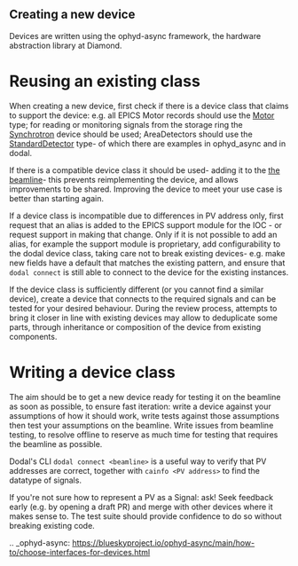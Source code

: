 Creating a new device
---------------------

Devices are written using the ophyd-async framework, the hardware abstraction library at Diamond. 

Reusing an existing class
=========================

When creating a new device, first check if there is a device class that claims to support the device: e.g. all EPICS Motor records should use the [Motor](https://github.com/bluesky/ophyd-async/blob/main/src/ophyd_async/epics/motor.py) type; for reading or monitoring signals from the storage ring the [Synchrotron](https://github.com/DiamondLightSource/dodal/blob/main/src/dodal/devices/synchrotron.py) device should be used; AreaDetectors should use the [StandardDetector](https://github.com/bluesky/ophyd-async/blob/main/src/ophyd_async/core/_detector.py) type- of which there are examples in ophyd_async and in dodal.

If there is a compatible device class it should be used- adding it to the [the beamline](./create-beamline.rst)- this prevents reimplementing the device, and allows improvements to be shared. Improving the device to meet your use case is better than starting again.

If a device class is incompatible due to differences in PV address only, first request that an alias is added to the EPICS support module for the IOC - or request support in making that change. Only if it is not possible to add an alias, for example the support module is proprietary, add configurability to the dodal device class, taking care not to break existing devices- e.g. make new fields have a default that matches the existing pattern, and ensure that `dodal connect` is still able to connect to the device for the existing instances.

If the device class is sufficiently different (or you cannot find a similar device), create a device that connects to the required signals and can be tested for your desired behaviour. During the review process, attempts to bring it closer in line with existing devices may allow to deduplicate some parts, through inheritance or composition of the device from existing components.


Writing a device class
======================

The aim should be to get a new device ready for testing it on the beamline as soon as possible, to ensure fast iteration: write a device against your assumptions of how it should work, write tests against those assumptions then test your assumptions on the beamline. Write issues from beamline testing, to resolve offline to reserve as much time for testing that requires the beamline as possible.

Dodal's CLI `dodal connect <beamline>` is a useful way to verify that PV addresses are correct, together with `cainfo <PV address>` to find the datatype of signals.

If you're not sure how to represent a PV as a Signal: ask! Seek feedback early (e.g. by opening a draft PR) and merge with other devices where it makes sense to. The test suite should provide confidence to do so without breaking existing code.


.. _ophyd-async: https://blueskyproject.io/ophyd-async/main/how-to/choose-interfaces-for-devices.html
